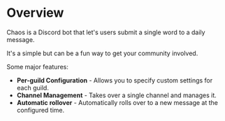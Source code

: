 # Overview

Chaos is a Discord bot that let's users submit a single word to a daily message.

It's a simple but can be a fun way to get your community involved.

Some major features:

- **Per-guild Configuration** - Allows you to specify custom settings for each guild.
- **Channel Management** - Takes over a single channel and manages it.
- **Automatic rollover** - Automatically rolls over to a new message at the configured time.